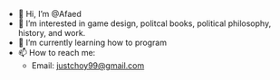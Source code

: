 - 👋 Hi, I’m @Afaed
- 👀 I’m interested in game design, politcal books, political philosophy, history, and work.
- 🌱 I’m currently learning how to program
- 📫 How to reach me:
  - Email: justchoy99@gmail.com

<!---
Afaed/Afaed is a ✨ special ✨ repository because its `README.md` (this file) appears on your GitHub profile.
You can click the Preview link to take a look at your changes.
--->
